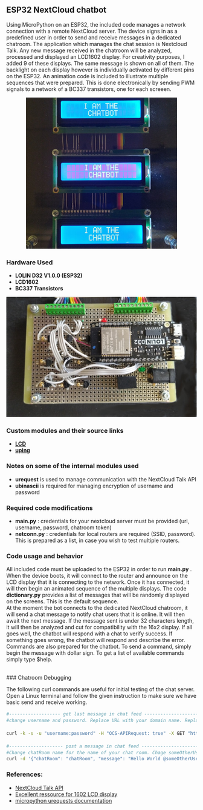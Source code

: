 ## ESP32 NextCloud chatbot 
Using MicroPython on an ESP32, the included code manages a network connection with a remote NextCloud server. The device signs in as a predefined user in order to send and receive messages in a dedicated chatroom. The application which manages the chat session is Nextcloud Talk. Any new message received in the chatroom will be analyzed, processed and displayed an LCD1602 display. For creativity purposes, I added 9 of these displays. The same message is shown on all of them. The backlight on each display however is individually activated by different pins on the ESP32. An animation code is included to illustrate multiple sequences that were prepared. This is done electronically by sending PWM signals to a network of a BC337 transistors, one for each screeen. 

<p align="center">
  <img src="images/screens-small.jpg" />
</p>

### Hardware Used
- **LOLIN D32 V1.0.0 (ESP32)**
- **LCD1602**
- **BC337 Transistors**

<p align="center">
  <img src="images/circuit-small.jpg" />
</p>


### Custom modules and their source links
- **[LCD](https://github.com/rdagger/micropython-charlcd)**
- **[uping](https://gist.github.com/shawwwn/91cc8979e33e82af6d99ec34c38195fb)**

### Notes on some of the internal modules used
- **urequest** is used to manage communication with the NextCloud Talk API
- **ubinascii** is required for managing encryption of username and password

### Required code modifications
- **main.py** : credentials for your nextcloud server must be provided (url, username, password, chatroom token)
- **netconn.py** : credentials for local routers are required (SSID, password). This is prepared as a list, in case you wish to test multiple routers.

### Code usage and behavior
All included code must be uploaded to the ESP32 in order to run **main.py** . When the device boots, it will connect to the router and announce on the LCD display that it is connecting to the network. Once it has connected, it will then begin an animated sequence of the multiple displays. The code **dictionary.py** provides a list of messages that will be randomly displayed on the screens. This is the default sequence. <br/>
At the moment the bot connects to the dedicated NextCloud chatroom, it will send a chat message to notify chat users that it is online. It will then await the next message. If the message sent is under 32 characters length, it will then be analyzed and cut for compatibility with the 16x2 display. If all goes well, the chatbot will respond with a chat to verify success. If something goes wrong, the chatbot will respond and describe the error.<br/>
Commands are also prepared for the chatbot. To send a command, simply begin the message with dollar sign. To get a list of available commands simply type $help.

<br/>
### Chatroom Debugging

The following curl commands are useful for initial testing of the chat server. Open a Linux terminal and follow the given instruction to make sure we have basic send and receive working.

```bash
#------------------- get last message in chat feed ----------------------
#change username and password. Replace URL with your domain name. Replace the xxxxxxxx with your room token.

curl -k -s -u "username:password" -H "OCS-APIRequest: true" -X GET "https://yourDomainName.ddns.net/ocs/v1.php/apps/spreed/api/v1/chat/xxxxxxxx?lookIntoFuture=0&limit=1&setReadMarker=1" | grep "<message>" | sed -r "s|<?/message>||g" | tail -1

#-------------------- post a message in chat feed -----------------------
#Change chatRoom name for the name of your chat room. Chage someOtherUser to the name of a user to whom you wish to address the message. Change username and password. Replace URL with your domain name. Replace the xxxxxxxx with your room token.
curl -d '{"chatRoom": "chatRoom", "message": "Hello World @someOtherUser"}' -H "Content-Type: application/json" -H "Accept: application/json" -H "OCS-APIRequest: true" -u "username:password" https://yourDomainName.ddns.net/ocs/v1.php/apps/spreed/api/v1/chat/xxxxxxxx
```

### References:
- [NextCloud Talk API](https://nextcloud-talk.readthedocs.io/en/latest/chat/)
- [Excellent ressource for 1602 LCD display](https://lastminuteengineers.com/arduino-1602-character-lcd-tutorial/)
- [micropython urequests documentation](https://makeblock-micropython-api.readthedocs.io/en/latest/public_library/Third-party-libraries/urequests.html)
